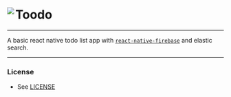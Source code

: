 # Toodo<a href="https://rnfirebase.io"><img align="left" src="http://i.imgur.com/01XQL0x.png"></a>

---

A basic react native todo list app with [`react-native-firebase`](https://github.com/invertase/react-native-firebase) and elastic search.

---


### License

- See [LICENSE](/LICENSE)
